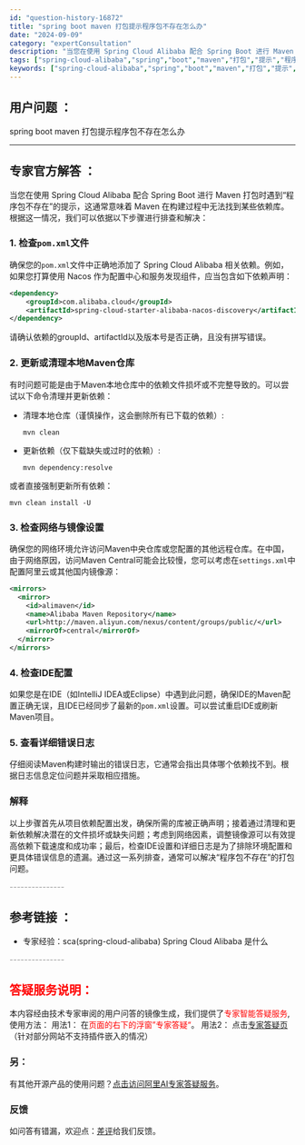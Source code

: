 ```yaml
---
id: "question-history-16872"
title: "spring boot maven 打包提示程序包不存在怎么办"
date: "2024-09-09"
category: "expertConsultation"
description: "当您在使用 Spring Cloud Alibaba 配合 Spring Boot 进行 Maven 打包时遇到“程序包不存在”的提示，这通常意味着 Maven 在构建过程中无法找到某些依赖库。根据这一情况，我们可以依据以下步骤进行排查和解决：### 1. 检查`pom.xml`文件确保您的`pom"
tags: ["spring-cloud-alibaba","spring","boot","maven","打包","提示","程序包"]
keywords: ["spring-cloud-alibaba","spring","boot","maven","打包","提示","程序包"]
---
```


## 用户问题 ： 
 spring boot maven 打包提示程序包不存在怎么办  

---------------
## 专家官方解答 ：

当您在使用 Spring Cloud Alibaba 配合 Spring Boot 进行 Maven 打包时遇到“程序包不存在”的提示，这通常意味着 Maven 在构建过程中无法找到某些依赖库。根据这一情况，我们可以依据以下步骤进行排查和解决：

### 1. 检查`pom.xml`文件

确保您的`pom.xml`文件中正确地添加了 Spring Cloud Alibaba 相关依赖。例如，如果您打算使用 Nacos 作为配置中心和服务发现组件，应当包含如下依赖声明：

```xml
<dependency>
    <groupId>com.alibaba.cloud</groupId>
    <artifactId>spring-cloud-starter-alibaba-nacos-discovery</artifactId>
</dependency>
```

请确认依赖的groupId、artifactId以及版本号是否正确，且没有拼写错误。

### 2. 更新或清理本地Maven仓库

有时问题可能是由于Maven本地仓库中的依赖文件损坏或不完整导致的。可以尝试以下命令清理并更新依赖：

- 清理本地仓库（谨慎操作，这会删除所有已下载的依赖）:

  ```shell
  mvn clean
  ```

- 更新依赖（仅下载缺失或过时的依赖）:

  ```shell
  mvn dependency:resolve
  ```

或者直接强制更新所有依赖：

```shell
mvn clean install -U
```

### 3. 检查网络与镜像设置

确保您的网络环境允许访问Maven中央仓库或您配置的其他远程仓库。在中国，由于网络原因，访问Maven Central可能会比较慢，您可以考虑在`settings.xml`中配置阿里云或其他国内镜像源：

```xml
<mirrors>
  <mirror>
    <id>alimaven</id>
    <name>Alibaba Maven Repository</name>
    <url>http://maven.aliyun.com/nexus/content/groups/public/</url>
    <mirrorOf>central</mirrorOf>
  </mirror>
</mirrors>
```

### 4. 检查IDE配置

如果您是在IDE（如IntelliJ IDEA或Eclipse）中遇到此问题，确保IDE的Maven配置正确无误，且IDE已经同步了最新的`pom.xml`设置。可以尝试重启IDE或刷新Maven项目。

### 5. 查看详细错误日志

仔细阅读Maven构建时输出的错误日志，它通常会指出具体哪个依赖找不到。根据日志信息定位问题并采取相应措施。

### 解释

以上步骤首先从项目依赖配置出发，确保所需的库被正确声明；接着通过清理和更新依赖解决潜在的文件损坏或缺失问题；考虑到网络因素，调整镜像源可以有效提高依赖下载速度和成功率；最后，检查IDE设置和详细日志是为了排除环境配置和更具体错误信息的遗漏。通过这一系列排查，通常可以解决“程序包不存在”的打包问题。


<font color="#949494">---------------</font> 


## 参考链接 ：

* 专家经验：sca(spring-cloud-alibaba) Spring Cloud Alibaba 是什么 


 <font color="#949494">---------------</font> 
 


## <font color="#FF0000">答疑服务说明：</font> 

本内容经由技术专家审阅的用户问答的镜像生成，我们提供了<font color="#FF0000">专家智能答疑服务</font>,使用方法：
用法1： 在<font color="#FF0000">页面的右下的浮窗”专家答疑“</font>。
用法2： 点击[专家答疑页](https://answer.opensource.alibaba.com/docs/intro)（针对部分网站不支持插件嵌入的情况）
### 另：


有其他开源产品的使用问题？[点击访问阿里AI专家答疑服务](https://answer.opensource.alibaba.com/docs/intro)。
### 反馈
如问答有错漏，欢迎点：[差评](https://ai.nacos.io/user/feedbackByEnhancerGradePOJOID?enhancerGradePOJOId=16882)给我们反馈。
